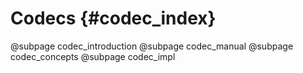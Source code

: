 # Codecs {#codec_index}
@subpage codec_introduction
@subpage codec_manual
@subpage codec_concepts
@subpage codec_impl
